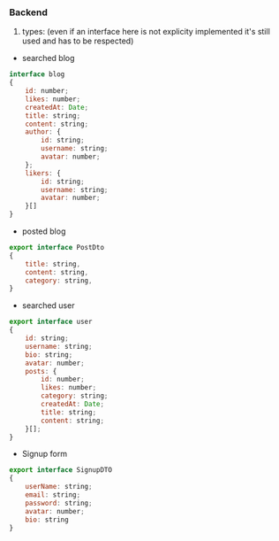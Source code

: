 ### Backend

1. types:
(even if an interface here is not explicity implemented it's still used and has to be respected)
* searched blog
```js
interface blog
{
    id: number;
    likes: number;
    createdAt: Date;
    title: string;
    content: string;
    author: {
        id: string;
        username: string;
        avatar: number;
    };
    likers: {
        id: string;
        username: string;
        avatar: number;
    }[]
}
```
* posted blog
```js
export interface PostDto
{
    title: string,
    content: string,
    category: string,
}
```
* searched user
```js
export interface user
{
    id: string;
    username: string;
    bio: string;
    avatar: number;
    posts: {
        id: number;
        likes: number;
        category: string;
        createdAt: Date;
        title: string;
        content: string;
    }[];
}
```
* Signup form

```js
export interface SignupDTO
{
    userName: string;
    email: string;
    password: string;
    avatar: number;
    bio: string
}
```

